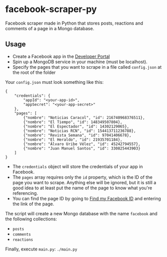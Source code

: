 # facebook-scraper-py
Facebook scraper made in Python that stores posts, reactions and comments of a page in a Mongo database.

## Usage
* Create a Facebook app in the [Developer Portal](https://developers.facebook.com/)
* Spin up a MongoDB service in your machine (must be localhost).
* Specify the pages that you want to scrape in a file called `config.json` at the root of the folder

Your `config.json` must look something like this:
```
{
    "credentials": {
        "appId": "<your-app-id>",
        "appSecret": "<your-app-secret>"
    },
    "pages": [
        {"nombre": "Noticias Caracol", "id": 216740968376511},
        {"nombre": "El Tiempo", "id": 148349507804},
        {"nombre": "El Espectador", "id": 14302129065},
        {"nombre": "Noticias RCN", "id": 154413711236788},
        {"nombre": "Revista Semana", "id": 97041406678},
        {"nombre": "El Heraldo", "id": 21935701184},
        {"nombre": "Álvaro Uribe Vélez", "id": 45242794557},
        {"nombre": "Juan Manuel Santos", "id": 330825443903}
    ]
}
```
* The `credentials` object will store the credentials of your app in Facebook.
* The `pages` array requires only the `id` property, which is the ID of the page you want to scrape. Anything else will be ignored, but it is still a good idea to at least put the name of the page to know what you're referencing.
* You can find the page ID by going to [Find my Facebook ID](https://findmyfbid.com/) and entering the link of the page.

The script will create a new Mongo database with the name `facebook` and the following collections:
* `posts`
* `comments`
* `reactions`

Finally, execute `main.py`: `./main.py`
